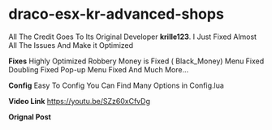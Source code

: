 # draco-esx-kr-advanced-shops
All The Credit Goes To Its Original Developer **krille123**. I Just Fixed Almost All The Issues And Make it Optimized 

**Fixes**
Highly Optimized
Robbery Money is Fixed ( Black_Money)
Menu Fixed
Doubling Fixed
Pop-up Menu Fixed 
And Much More...

**Config**
Easy To Config
You Can Find Many Options in Config.lua

**Video Link**
https://youtu.be/SZz60xCfvDg

**Orignal Post**
